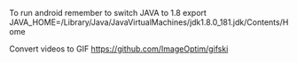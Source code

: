 To run android remember to switch JAVA to 1.8
export JAVA_HOME=/Library/Java/JavaVirtualMachines/jdk1.8.0_181.jdk/Contents/Home

Convert videos to GIF
https://github.com/ImageOptim/gifski